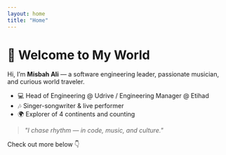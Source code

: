 ```yaml
---
layout: home
title: "Home"
---
```


# 👋 Welcome to My World

Hi, I’m **Misbah Ali** — a software engineering leader, passionate musician, and curious world traveler.

- 💻 Head of Engineering @ Udrive / Engineering Manager @ Etihad
- 🎶 Singer-songwriter & live performer
- 🌍 Explorer of 4 continents and counting

> _"I chase rhythm — in code, music, and culture."_

Check out more below 👇
